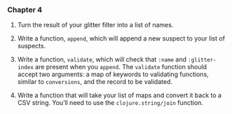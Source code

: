 ### Chapter 4

1. Turn the result of your glitter filter into a list of names.

2. Write a function, `append`, which will append a new suspect to your list of suspects.

3. Write a function, `validate`, which will check that `:name` and `:glitter-index` are present when you `append`. The `validate` function should accept two arguments: a map of keywords to validating functions, similar to `conversions`, and the record to be validated.

4. Write a function that will take your list of maps and convert it back to a CSV string. You’ll need to use the `clojure.string/join` function.
